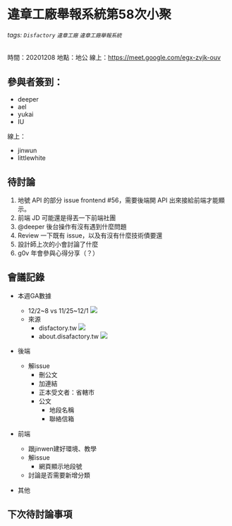 # 違章工廠舉報系統第58次小聚

###### tags: `Disfactory` `違章工廠` `違章工廠舉報系統`

時間：20201208
地點：地公
線上：https://meet.google.com/egx-zvjk-ouv

## 參與者簽到：
- deeper
- ael
- yukai
- IU

線上：
- jinwun
- littlewhite

## 待討論
1. 地號 API 的部分 issue frontend #56，需要後端開 API 出來接給前端才能顯示。
2. 前端 JD 可能還是得丟一下前端社團
3. @deeper 後台操作有沒有遇到什麼問題
4. Review 一下既有 issue，以及有沒有什麼技術債要還
5. 設計師上次的小會討論了什麼
6. g0v 年會參與心得分享（？）

## 會議記錄
- 本週GA數據
    - 12/2~8 vs 11/25~12/1
![](https://s3-ap-northeast-1.amazonaws.com/g0v-hackmd-images/uploads/upload_a41e7d5a7526765dc899507db076747c.png)
    - 來源
        - disfactory.tw
![](https://s3-ap-northeast-1.amazonaws.com/g0v-hackmd-images/uploads/upload_8bf578947d2214f75861de0d722a39c0.png)
        - about.disafactory.tw
        ![](https://s3-ap-northeast-1.amazonaws.com/g0v-hackmd-images/uploads/upload_8459707690914fa90ad4190c0c44b3f4.png)


- 後端
    - 解issue
        - 刪公文
        - 加連結
        - 正本受文者：省轄市
        - 公文
            - 地段名稱
            - 聯絡信箱
- 前端
    - 跟jinwen建好環境、教學
    - 解issue
        - 網頁顯示地段號
    - 討論是否需要新增分類

- 其他


## 下次待討論事項
